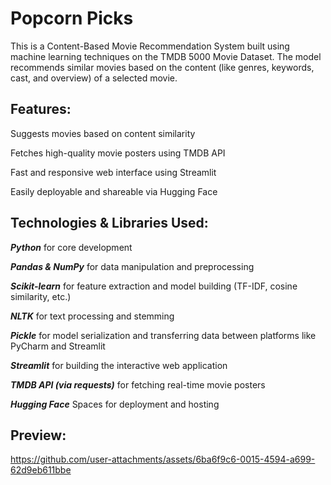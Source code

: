 # Popcorn Picks
This is a Content-Based Movie Recommendation System built using machine learning techniques on the TMDB 5000 Movie Dataset. The model recommends similar movies based on the content (like genres, keywords, cast, and overview) of a selected movie.

## Features:
Suggests movies based on content similarity

Fetches high-quality movie posters using TMDB API

Fast and responsive web interface using Streamlit

Easily deployable and shareable via Hugging Face


## Technologies & Libraries Used:
***Python*** for core development

***Pandas & NumPy*** for data manipulation and preprocessing

***Scikit-learn*** for feature extraction and model building (TF-IDF, cosine similarity, etc.)

***NLTK*** for text processing and stemming

***Pickle*** for model serialization and transferring data between platforms like PyCharm and Streamlit

***Streamlit*** for building the interactive web application

***TMDB API (via requests)*** for fetching real-time movie posters

***Hugging Face*** Spaces for deployment and hosting

## Preview:

https://github.com/user-attachments/assets/6ba6f9c6-0015-4594-a699-62d9eb611bbe
